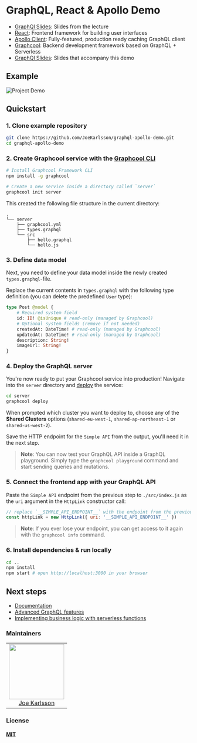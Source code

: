 # GraphQL, React & Apollo Demo

- [GraphQl Slides](https://slides.com/joekarlsson/graphql): Slides from the lecture
- [React](https://facebook.github.io/react/): Frontend framework for building user interfaces
- [Apollo Client](https://github.com/apollographql/apollo-client): Fully-featured, production ready caching GraphQL client
- [Graphcool](https://www.graph.cool): Backend development framework based on GraphQL + Serverless
- [GraphQl Slides](https://speakerdeck.com/joekarlsson/building-a-graphql-client-in-javascript): Slides that accompany this demo

## Example

![Project Demo](https://user-images.githubusercontent.com/4650739/43920725-565a810e-9bdf-11e8-90b8-99a451cd2254.png)

## Quickstart

### 1. Clone example repository

```sh
git clone https://github.com/JoeKarlsson/graphql-apollo-demo.git
cd graphql-apollo-demo
```

### 2. Create Graphcool service with the [Graphcool CLI](https://docs-next.graph.cool/reference/graphcool-cli/overview-zboghez5go)

```sh
# Install Graphcool Framework CLI
npm install -g graphcool

# Create a new service inside a directory called `server`
graphcool init server
```

This created the following file structure in the current directory:

```
.
└── server
    ├── graphcool.yml
    ├── types.graphql
    └── src
        ├── hello.graphql
        └── hello.js
```

### 3. Define data model

Next, you need to define your data model inside the newly created `types.graphql`-file.

Replace the current contents in `types.graphql` with the following type definition (you can delete the predefined `User` type):

```graphql
type Post @model {
	# Required system field
	id: ID! @isUnique # read-only (managed by Graphcool)
	# Optional system fields (remove if not needed)
	createdAt: DateTime! # read-only (managed by Graphcool)
	updatedAt: DateTime! # read-only (managed by Graphcool)
	description: String!
	imageUrl: String!
}
```

### 4. Deploy the GraphQL server

You're now ready to put your Graphcool service into production! Navigate into the `server` directory and [deploy](https://docs-next.graph.cool/reference/graphcool-cli/commands-aiteerae6l#graphcool-deploy) the service:

```sh
cd server
graphcool deploy
```

When prompted which cluster you want to deploy to, choose any of the **Shared Clusters** options (`shared-eu-west-1`, `shared-ap-northeast-1` or `shared-us-west-2`).

Save the HTTP endpoint for the `Simple API` from the output, you'll need it in the next step.

> **Note**: You can now test your GraphQL API inside a GraphQL playground. Simply type the `graphcool playground` command and start sending queries and mutations.

### 5. Connect the frontend app with your GraphQL API

Paste the `Simple API` endpoint from the previous step to `./src/index.js` as the `uri` argument in the `HttpLink` constructor call:

```js
// replace `__SIMPLE_API_ENDPOINT__` with the endpoint from the previous step
const httpLink = new HttpLink({ uri: '__SIMPLE_API_ENDPOINT__' })
```

> **Note**: If you ever lose your endpoint, you can get access to it again with the `graphcool info` command.

### 6. Install dependencies & run locally

```sh
cd ..
npm install
npm start # open http://localhost:3000 in your browser
```

## Next steps

- [Documentation](https://www.graph.cool/docs)
- [Advanced GraphQL features](https://www.graph.cool/docs/tutorials/advanced-features-eath7duf7d/)
- [Implementing business logic with serverless functions](https://www.graph.cool/docs/reference/functions/overview-boo6uteemo/)

### Maintainers

<table>
  <tbody>
    <tr>
      <td align="center">
        <img width="150 height="150"
        src="https://avatars.githubusercontent.com/JoeKarlsson?v=3">
        <br />
        <a href="https://github.com/JoeKarlsson">Joe Karlsson</a>
      </td>
    <tr>
  <tbody>
</table>

### License

#### [MIT](./LICENSE)
